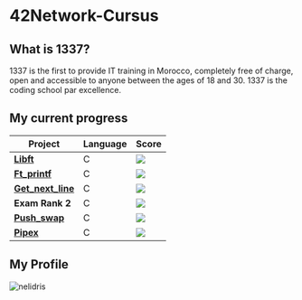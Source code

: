# 42Network-Cursus

## What is 1337?

1337 is the first to provide IT training in Morocco, completely free of charge, open and accessible to anyone between the ages of 18 and 30. 1337 is the coding school par excellence.

## My current progress

| Project                                              | Language | Score |
| ---------------------------------------------------- | -------- | ----- |
| [**Libft**](https://github.com/NorsHiden/42cursus-libft) | C        | ![](https://badge42.herokuapp.com/api/project/nelidris/Libft) |
| [**Ft_printf**](https://github.com/NorsHiden/42cursus-ft_printf) | C        | ![](https://badge42.herokuapp.com/api/project/nelidris/ft_printf) |
| [**Get_next_line**](https://github.com/NorsHiden/42cursus-ft_printf) | C        | ![](https://badge42.herokuapp.com/api/project/nelidris/get_next_line) |
| **Exam Rank 2**                                                    | C        | ![](https://badge42.herokuapp.com/api/project/nelidris/Exam%20Rank%2002) |
| [**Push_swap**](https://github.com/NorsHiden/42cursus-push_swap) | C        | ![](https://badge42.herokuapp.com/api/project/nelidris/so_long) |
| [**Pipex**](https://github.com/NorsHiden/42cursus-pipex) | C        | ![](https://badge42.herokuapp.com/api/project/nelidris/so_long) |

## My Profile

![nelidris](https://badge42.herokuapp.com/api/stats/nelidris?privacyName=true)
